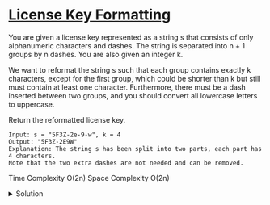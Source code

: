# [License Key Formatting](https://leetcode.com/explore/interview/card/google/67/sql-2/472/)
<p>
You are given a license key represented as a string s that consists of only alphanumeric characters and dashes. The string is separated into n + 1 groups by n dashes. You are also given an integer k.

We want to reformat the string s such that each group contains exactly k characters, except for the first group, which could be shorter than k but still must contain at least one character. Furthermore, there must be a dash inserted between two groups, and you should convert all lowercase letters to uppercase.

Return the reformatted license key.
</p>


```
Input: s = "5F3Z-2e-9-w", k = 4
Output: "5F3Z-2E9W"
Explanation: The string s has been split into two parts, each part has 4 characters.
Note that the two extra dashes are not needed and can be removed.
```
Time Complexity O(2n) Space Complexity O(2n)
<details><summary>Solution</summary>
<p>
    
```python
    class Solution:
    def licenseKeyFormatting(self, s: str, k: int) -> str:
        n=""
        counter=0
        for i in range(len(s)-1,-1,-1):
            if s[i].isalnum():
                counter=counter+1
                n=n+s[i]
                if counter%k==0:
                    n=n+'-'
        if counter==0:
            return ""
        if n[len(n)-1]=='-':
            q=n[:len(n)-1]
        else:
            q=n[:len(n)]
        p=""
        for i in range(len(q)-1,-1,-1):
            p=p+q[i]
        return p.upper()
```
</p>
</details>

